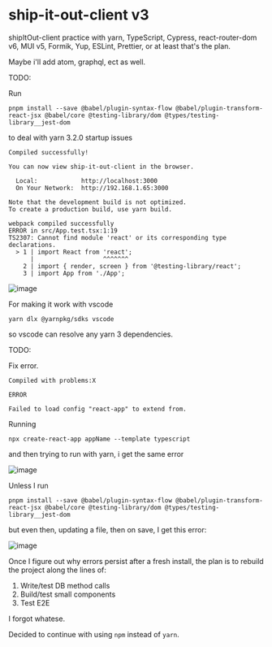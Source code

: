# ship-it-out-client v3

shipItOut-client practice with yarn, TypeScript, Cypress, react-router-dom v6, MUI v5, Formik, Yup, ESLint, Prettier, or at least that's the plan.

Maybe i'll add atom, graphql, ect as well.

TODO:

Run

```
pnpm install --save @babel/plugin-syntax-flow @babel/plugin-transform-react-jsx @babel/core @testing-library/dom @types/testing-library__jest-dom

```

to deal with yarn 3.2.0 startup issues

```
Compiled successfully!

You can now view ship-it-out-client in the browser.

  Local:            http://localhost:3000
  On Your Network:  http://192.168.1.65:3000

Note that the development build is not optimized.
To create a production build, use yarn build.

webpack compiled successfully
ERROR in src/App.test.tsx:1:19
TS2307: Cannot find module 'react' or its corresponding type declarations.
  > 1 | import React from 'react';
      |                   ^^^^^^^
    2 | import { render, screen } from '@testing-library/react';
    3 | import App from './App';
```

![image](https://user-images.githubusercontent.com/5026476/173350361-b1af513e-5081-4269-ad03-9179985adff5.png)

For making it work with vscode

```
yarn dlx @yarnpkg/sdks vscode
```

so vscode can resolve any yarn 3 dependencies.



TODO:

Fix error.

```
Compiled with problems:X

ERROR

Failed to load config "react-app" to extend from.
```


Running

```
npx create-react-app appName --template typescript
```

and then trying to run with yarn, i get the same error

![image](https://user-images.githubusercontent.com/5026476/174214572-053ca4fa-9cd9-470c-9e66-44f152ec228a.png)

Unless I run

```
pnpm install --save @babel/plugin-syntax-flow @babel/plugin-transform-react-jsx @babel/core @testing-library/dom @types/testing-library__jest-dom
```

but even then, updating a file, then on save, I get this error:

![image](https://user-images.githubusercontent.com/5026476/174214827-9f5f661f-76b7-4b91-878d-6a7dc705fb03.png)



Once I figure out why errors persist after a fresh install, the plan is to rebuild the project along the lines of:

1. Write/test DB method calls
2. Build/test small components
3. Test E2E

I forgot whatese.

Decided to continue with using `npm` instead of `yarn`.

